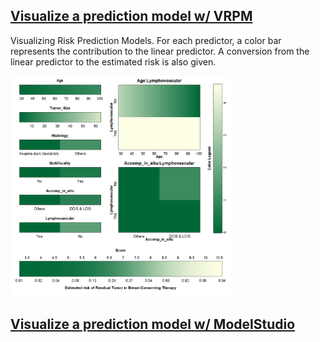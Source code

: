 ## [Visualize a prediction model w/ VRPM](https://rpubs.com/acalatroni/708263)

Visualizing Risk Prediction Models. For each predictor, a color bar represents the contribution to the linear predictor. A conversion from the linear predictor to the estimated risk is also given.

<img src="https://raw.githubusercontent.com/agstn/WW/main/2020-12-09/viz_pred_01.png" width="70%" height="70%">

## [Visualize a prediction model w/ ModelStudio](https://rpubs.com/acalatroni/709891)


